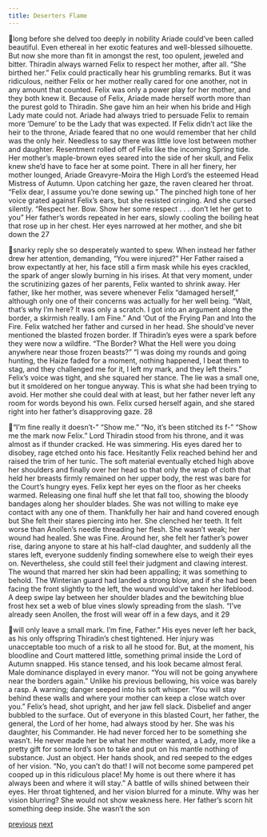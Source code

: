 ```yaml
---
title: Deserters Flame
---
```

long before she delved too deeply in nobility Ariade could’ve been called
beautiful. Even ethereal in her exotic features and well-blessed silhouette. But
now she more than fit in amongst the rest, too opulent, jeweled and bitter.
Thiradin always warned Felix to respect her mother, after all. “She birthed her.”
Felix could practically hear his grumbling remarks. But it was ridiculous, neither
Felix or her mother really cared for one another, not in any amount that counted.
Felix was only a power play for her mother, and they both knew it.
Because of Felix, Ariade made herself worth more than the purest gold to
Thiradin. She gave him an heir when his bride and High Lady mate could not.
Ariade had always tried to persuade Felix to remain more ‘Demure’ to be the
Lady that was expected. If Felix didn’t act like the heir to the throne, Ariade
feared that no one would remember that her child was the only heir. Needless to
say there was little love lost between mother and daughter. Resentment rolled off
of Felix like the incoming Spring tide. Her mother’s maple-brown eyes seared
into the side of her skull, and Felix knew she’d have to face her at some point.
There in all her finery, her mother lounged, Ariade Greavyre-Moira the High
Lord’s the esteemed Head Mistress of Autumn. Upon catching her gaze, the
raven cleared her throat.
“Felix dear, I assume you’re done sewing up.”
The pinched high tone of her voice grated against Felix’s ears, but she
resisted cringing. And she cursed silently.
“Respect her. Bow. Show her some respect . . . don’t let her get to you”
Her father’s words repeated in her ears, slowly cooling the boiling heat
that rose up in her chest. Her eyes narrowed at her mother, and she bit down the
27

snarky reply she so desperately wanted to spew. When instead her father drew
her attention, demanding,
“You were injured?”
Her Father raised a brow expectantly at her, his face still a firm mask
while his eyes crackled, the spark of anger slowly burning in his irises. At that
very moment, under the scrutinizing gazes of her parents, Felix wanted to shrink
away. Her father, like her mother, was severe whenever Felix “damaged herself,”
although only one of their concerns was actually for her well being.
“Wait, that’s why I’m here? It was only a scratch. I got into an argument
along the border, a skirmish really. I am Fine.”
And ‘Out of the Frying Pan and Into the Fire. Felix watched her father
and cursed in her head. She should’ve never mentioned the blasted frozen border.
If Thiradin’s eyes were a spark before they were now a wildfire.
“The Border? What the Hell were you doing anywhere near those frozen
beasts?”
“I was doing my rounds and going hunting, the Haize faded for a
moment, nothing happened, I beat them to stag, and they challenged me for it, I
left my mark, and they left theirs.”
Felix’s voice was tight, and she squared her stance. The lie was a small
one, but it smoldered on her tongue anyway. This is what she had been trying to
avoid. Her mother she could deal with at least, but her father never left any room
for words beyond his own. Felix cursed herself again, and she stared right into
her father’s disapproving gaze.
28

“I’m fine really it doesn’t-” “Show me.” “No, it’s been stitched its f-”
“Show me the mark now Felix.”
Lord Thiradin stood from his throne, and it was almost as if thunder
cracked. He was simmering. His eyes dared her to disobey, rage etched onto his
face. Hesitantly Felix reached behind her and raised the trim of her tunic. The
soft material eventually etched high above her shoulders and finally over her
head so that only the wrap of cloth that held her breasts firmly remained on her
upper body, the rest was bare for the Court’s hungry eyes. Felix kept her eyes on
the floor as her cheeks warmed. Releasing one final huff she let that fall too,
showing the bloody bandages along her shoulder blades.
She was not willing to make eye contact with any one of them.
Thankfully her hair and hand covered enough but She felt their stares piercing
into her. She clenched her teeth. It felt worse than Anollen’s needle threading her
flesh. She wasn’t weak; her wound had healed. She was Fine. Around her, she
felt her father’s power rise, daring anyone to stare at his half-clad daughter, and
suddenly all the stares left, everyone suddenly finding somewhere else to weigh
their eyes on. Nevertheless, she could still feel their judgment and clawing
interest.
The wound that marred her skin had been appalling; it was something to
behold. The Winterian guard had landed a strong blow, and if she had been
facing the front slightly to the left, the wound would’ve taken her lifeblood. A
deep swipe lay between her shoulder blades and the bewitching blue frost hex set
a web of blue vines slowly spreading from the slash.
“I’ve already seen Anollen, the frost will wear off in a few days, and it
29

will only leave a small mark. I’m fine, Father.”
His eyes never left her back, as his only offspring Thiradin’s chest
tightened. Her injury was unacceptable too much of a risk to all he stood for.
But, at the moment, his bloodline and Court mattered little, something primal
inside the Lord of Autumn snapped. His stance tensed, and his look became
almost feral. Male dominance displayed in every manor. “You will not be going
anywhere near the borders again.” Unlike his previous bellowing, his voice was
barely a rasp. A warning; danger seeped into his soft whisper.
“You will stay behind these walls and where your mother can keep a
close watch over you.”
Felix’s head, shot upright, and her jaw fell slack. Disbelief and anger
bubbled to the surface. Out of everyone in this blasted Court, her father, the
general, the Lord of her home, had always stood by her. She was his daughter,
his Commander. He had never forced her to be something she wasn’t. He never
made her be what her mother wanted, a Lady, more like a pretty gift for some
lord’s son to take and put on his mantle nothing of substance. Just an object. Her
hands shook, and red seeped to the edges of her vision.
“No, you can’t do that! I will not become some pampered pet cooped up
in this ridiculous place! My home is out there where it has always been and
where it will stay.”
A battle of wills shined between their eyes. Her throat tightened, and her
vision blurred for a minute. Why was her vision blurring? She would not show
weakness here. Her father’s scorn hit something deep inside. She wasn’t the son

[previous](desertflame-05.html)
[next](desertflame-07.html)
